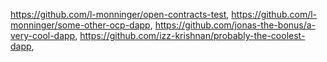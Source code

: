 https://github.com/l-monninger/open-contracts-test,
https://github.com/l-monninger/some-other-ocp-dapp,
https://github.com/jonas-the-bonus/a-very-cool-dapp,
https://github.com/izz-krishnan/probably-the-coolest-dapp,
